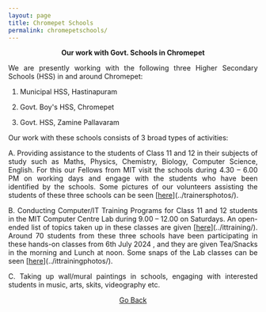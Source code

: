 ```yaml
---
layout: page
title: Chromepet Schools
permalink: chromepetschools/
---
```


<p style="text-align: center;"><strong>Our work with Govt. Schools in Chromepet</strong></p>

<p style="text-align:justify; text-justify: inter-word">We are presently working with the following three Higher Secondary Schools (HSS) in and around Chromepet:</p>

1. <p style="text-align:justify; text-justify: inter-word">Municipal HSS, Hastinapuram</p>
2. <p style="text-align:justify; text-justify: inter-word">Govt. Boy's HSS, Chromepet</p>
3. <p style="text-align:justify; text-justify: inter-word">Govt. HSS, Zamine Pallavaram</p>

<p style="text-align:justify; text-justify: inter-word">Our work with these schools consists of 3 broad types of activities:</p>

<p style="text-align:justify; text-justify: inter-word">A. Providing assistance to the students of Class 11 and 12 in their subjects of study such as Maths, Physics, Chemistry, Biology, Computer Science, English. For this our Fellows from MIT visit the schools during 4.30 – 6.00 PM on working days and engage with the students who have been identified by the schools. Some pictures of our volunteers assisting the students of these three schools can be seen [<span style="text-decoration: underline">here</span>](../trainersphotos/).</p>

<p style="text-align:justify; text-justify: inter-word">B. Conducting Computer/IT Training Programs for Class 11 and 12 students in the MIT Computer Centre Lab during 9.00 – 12.00 on Saturdays. An open-ended list of topics taken up in these classes are given [<span style="text-decoration: underline">here</span>](../ittraining/). Around 70 students from these three schools have been participating in these hands-on classes from 6th July 2024 , and they are given Tea/Snacks in the morning and Lunch at noon. Some snaps of the Lab classes can be seen [<span style="text-decoration: underline">here</span>](../ittrainingphotos/).</p>

<p style="text-align:justify; text-justify: inter-word">C. Taking up wall/mural paintings in schools, engaging with interested students in music, arts, skits, videography etc.</p>

<p style="text-align: center;"><a href="#" onClick="history.go(-1)">Go Back</a></p>

